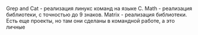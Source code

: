 Grep and Cat - реализация линукс команд на языке С.
Math - реализация библиотеки, с точностью до 9 знаков.
Matrix - реализация библиотеки.
Есть еще проекты, но там они сделаны в командной работе, а это личные 
